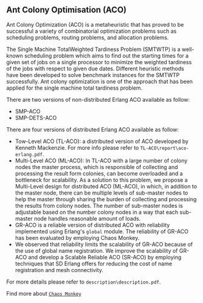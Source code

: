 Ant Colony Optimisation (ACO)
----------------------------
Ant Colony Optimization (ACO) is a metaheuristic that has proved to be successful a variety of combinatorial optimization problems such as scheduling problems, routing problems, and allocation problems.

The Single Machine TotalWeighted Tardiness Problem (SMTWTP) is a well-known scheduling problem which aims to find out the starting times for a given set of jobs on a single processor to minimize the weighted tardiness of the jobs with respect to given due dates. Different heuristic methods have been developed to solve benchmark instances for the SMTWTP successfully. Ant colony optimization is one of the approach that has been applied for the single machine total tardiness problem.

There are two versions of non-distributed Erlang ACO available as follow:
* SMP-ACO
* SMP-DETS-ACO

There are four versions of distributed Erlang ACO available as follow:
* Tow-Level ACO (TL-ACO): a distributed version of ACO developed by Kenneth Mackenzie. For more info please refer to `TL-ACO\report\aco-erlang.pdf`.
* Multi-Level ACO (ML-ACO): In TL-ACO with a large number of colony nodes the master process, which is responsible of collecting and processing the result form colonies, can become overloaded and a bottleneck for scalability. As a solution to this problem, we propose a Multi-Level design for distributed ACO (ML-ACO), in which, in addition to the master node, there can be multiple levels of sub-master nodes to help the master through sharing the burden of collecting and processing the results from colony nodes. The number of sub-master nodes is adjustable based on the number colony nodes in a way that each sub-master node handles reasonable amount of loads. 
* GR-ACO is a reliable version of distributed ACO with reliability implemented using Erlang's `global` module.  The reliability of GR-ACO has been evaluated by employing Chaos Monkey.
* We observed that reliability limits the scalability of GR-ACO because of the use of global name registration. We improve the scalability of GR-ACO and develop a Scalable Reliable ACO (SR-ACO) by employing techniques that SD Erlang offers for reducing the cost of name registration and mesh connectivity.

For more details please refer to `description\description.pdf`.

Find more about [`Chaos Monkey`](https://github.com/dLuna/chaos_monkey)
